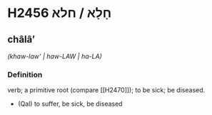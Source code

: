 # H2456 חָלָא / חלא

## châlâʼ

_(khaw-law' | haw-LAW | ha-LA)_

### Definition

verb; a primitive root (compare [[H2470]]); to be sick; be diseased.

- (Qal) to suffer, be sick, be diseased
